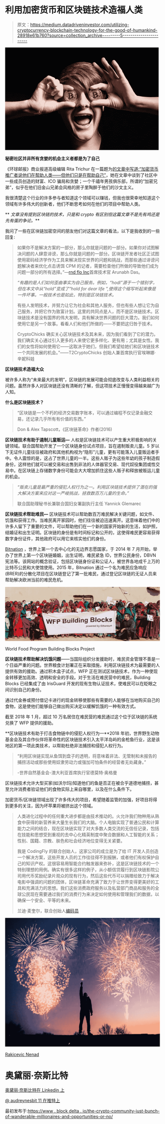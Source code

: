 # 利用加密货币和区块链技术造福人类

> 原文：<https://medium.datadriveninvestor.com/utilizing-cryptocurrency-blockchain-technology-for-the-good-of-humankind-28918e61b760?source=collection_archive---------5----------------------->

![](img/a15213327c6c5a70cfb459e465cdf6cf.png)

**秘密社区并非所有贪婪的机会主义者都是为了自己**

《环球邮报》商业报道高级编辑 Rita Trichur 在一篇题为[的文章中写道:“加密货币推广者说他们在帮助人类——但他们只是在帮助自己”](https://www.theglobeandmail.com/business/commentary/article-cryptocurrency-promoters-say-theyre-helping-humanitybut-theyre-just/)，她在文章中谈到了社区中一些成员创造的财富、ICO 骗局和贪婪；一个千禧年男孩俱乐部，所谓的“加密兄弟”，似乎在他们旧金山兄弟会风格的房子里陶醉于他们的沙文主义。

我很清楚这个行业的许多参与者知道这个领域可以赚钱，但我也很荣幸地知道这个领域有许多伟大的创新者，他们不断思考如何在他们的项目中帮助人类。

** *文章没有提到区块链的技术，只是和 crypto 有区别但这篇文章不是先有鸡还是先有蛋的争论。***

我问了一些在区块链加密空间的朋友他们对这篇文章的看法，以下是我收到的一些回复:

> 如果你不是解决方案的一部分，那么你就是问题的一部分。如果你对试图解决问题的人肆意诽谤，那么你就是问题的一部分。区块链开发者社区正试图使用密码经济学作为工具来解决现实世界的问题和挑战，而那些通过诽谤问题解决者来优化点击诱饵 CPM 的记者，需要检查他们所做的导致他们成为问题一部分的所有选择。”—[rnd flo Inc](https://www.rndflo.com/)首席技术官 Arunabh Das。
> 
> *“有趣的是人们如何歪曲事实为自己服务。例如，“hodl”源于一个错别字，但在本文中从“hold”变成了“hold for dear life ”,使得这个缩写听起来像是一件坏事。一般技术也是如此，特别是区块链技术。*
> 
> 有些人发明技术，并努力让它为社会和其他人服务，但也有些人想让它为自己服务，并把它作为致富计划。这里的共同点是人，而不是区块链技术。区块链技术是没有国界的伟大发明，具有解决世界问题的巨大潜力。我们如何使用它是另一个故事。看看人们和他们所做的——不要把这归咎于技术。
> 
> CryptoChicks 确实关心区块链技术及其未来，因为我们看到了它的潜力。我们确实关心通过引入更多的人来使它更多样化、更有用；尤其是女性。我们的女性将如何使用它——这取决于她们，但我们希望给她们和区块链技术一个共同发展的机会。”——T2CryptoChicks 创始人兼首席执行官埃琳娜·辛妮科娃

**区块链技术造福大众**

被许多人称为“未来最大的发明”，区块链的发展可能会彻底改变与人类利益相关的问题。虽然许多人对区块链还没有清晰的了解，但这项技术正慢慢变得越来越广为人知。

**什么是区块链技术？**

> “区块链是一个不朽的经济交易数字账本，可以通过编程不仅记录金融交易，还记录几乎所有有价值的东西。”
> 
> Don & Alex Tapscott，《区块链革命》作者(2016)

**区块链技术有助于遏制儿童贩运—** 人权是区块链技术可以产生重大积极影响的关键领域。联合国帮助开发了一个区块链身份试点项目，旨在遏制贩卖儿童。5 岁以下无证件儿童往往被政府和其他机构视为“隐形”儿童，更有可能落入儿童贩运者手中。令人震惊的是，这占了世界儿童的一半。这些人贩子为这些年幼的孩子制造假身份，这样他们就可以被交易和出售到非法的人体器官交易、现代奴役集团或性交易中。在区块链上存储数字身份可能会大大增加抓住这些人贩子和释放被贩运儿童的机会。

> *“贩卖儿童是最严重的侵犯人权行为之一。利用区块链技术提供了潜在的强大解决方案来应对这一严峻挑战，拯救数百万儿童的生命。”*
> 
> 联合国助理秘书长兼联合国妇女署副执行主任 Yannick Glemarec

**区块链技术帮助难民—** 区块链技术可以帮助数百万难民解决关键问题，如文件、饥饿和获得工作。当难民离开家园时，他们往往被迫迅速离开。这意味着他们中的许多人留下了重要的文件，可以帮助他们在一个新的国家开始新的生活，如护照，结婚证和出生证明。区块链的身份是有时间标记和公开的，这使得难民更容易获得数字身份证件，其他政府可以用它来核实他们的身份。

[Bitnation](https://tse.bitnation.co/) ，世界上第一个去中心化的无边界志愿国家，于 2014 年 7 月开始，举办了世界上第一个区块链婚姻，出生证明，难民紧急 ID，世界公民身份，DBVN 宪法等。该网站的概念验证，包括区块链身份证和公证人，被世界各地成千上万的比特币公民和大使馆使用。2015 年，Bitnation 通过一个名为难民应急响应(BRER)的分散化项目在区块链登记了第一批难民，通过登记区块链的无证人员来帮助解决欧洲当前的难民危机。

![](img/8afab72e39ba76e32fc2df7476491cc4.png)

World Food Program Building Blocks Project

**区块链技术帮助解决饥饿问题**——当国际组织分发援助时，难民资金管理不善是一个日益严重的问题。世界粮食计划署正在采取措施，利用区块链技术为最需要的人提供有效的援助。通过积木盒子试点，WFP 正在测试区块链技术，作为一种使现金转移更加高效、透明和安全的手段。对于生活在难民营中的难民，Building Blocks 已经集成了由 IrisGuard 开发的现有生物认证技术，使难民可以在眨眼之间识别自己的身份。

通过代金券或预付借记卡进行的现金转移使那些有需要的人能够在当地购买自己的食物，这是使他们能够自己做出购买决定以缓解饥饿的一种有效方式。

截至 2018 年 1 月，超过 10 万名居住在难民营的难民通过这个位于区块链的系统兑换了 WFP 提供的援助。

**区块链技术有助于打击食物链中的侵犯人权行为—**2018 年初，世界野生动物基金会及其合作伙伴将革命性的区块链技术引入太平洋岛屿的金枪鱼行业，这是该地区的第一项此类技术，以帮助杜绝非法捕捞和侵犯人权行为。

> “利用区块链实现从鱼饵到盘子的透明，将意味着非法、无管制和未报告的捕捞活动或那些使用奴隶劳动力或强加可怕条件的经营者无处藏身。”
> 
> -世界自然基金会-澳大利亚首席执行官德莫特·奥格曼

区块链技术允许大型买家(如沃尔玛)知道他们的鱼是否正在被合乎道德地捕捞，甚至允许消费者验证他们的食物实际上来自哪里，以及在什么条件下。

加密货币/区块链领域出现了许多伟大的项目，希望随着监管的加强，好项目将得到更多的关注，因为坏苹果将被挤出这个领域。

> 人类进化过程中的任何重大进步都是由技术推动的。火允许我们物种用从熟食中获得的新营养来大量生长我们的大脑。个人电脑实现了普通公民和计算能力之间的结合，现在区块链实现了对大多数人类交流的无信任记录，包括在技能和思想受到重视的去中心化精英制度中聚合数据和人工智能的关系；性别、国籍、宗教、肤色和社会经济地位变得无关紧要。
> 
> 我是 CodingFly 的联合创始人，这家公司的成立是为了给 IT 开发人员创造一个解决方案，这些开发人员的工作往往得不到报酬，或者他们有权保护自己的知识产权。这很容易用智能合约触发器来弥补，这是区块链技术的一个特别理想的用例。确实有很多这样的例子，从小额信贷履行到区块链影院公司用代币奖励纪录片观众的现有行为，然后这些代币可以捐赠给致力于解决电影中强调的问题的团体，区块链革命充满了致力于让世界变得更美好的工具和充满活力的思想。我们这些消费政府服务以及私营部门商品和服务的全球公民现在需要通过我们的消费行为来决定如何使用和管理我们的数据，以确保一个安全、平等的未来。
> 
> 兰迪·麦奎尔，联合创始人[编码员](http://www.codingfly.com/)

![](img/a0a359342fb70ca53736822f0c105632.png)

[Rakicevic Nenad](https://www.pexels.com/@rakicevic-nenad-233369)

# 奥黛丽·奈斯比特

[奥黛丽·奈斯比特在 Linkedin 上](https://www.linkedin.com/in/audrey-nesbitt-0388a52a/)

[@ audreynesbit 11 在推特上](https://twitter.com/AudreyNesbitt11)

最初发布于:[https://www . block delta . io/the-crypto-community-just-bunch-of-wanderable-millionaires-and-opportunities-or-no/](https://www.blockdelta.io/the-crypto-community-just-a-bunch-of-wannabe-millionaires-and-opportunists-or-no/)
